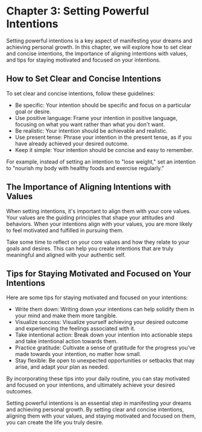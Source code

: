 Chapter 3: Setting Powerful Intentions
======================================

Setting powerful intentions is a key aspect of manifesting your dreams and achieving personal growth. In this chapter, we will explore how to set clear and concise intentions, the importance of aligning intentions with values, and tips for staying motivated and focused on your intentions.

How to Set Clear and Concise Intentions
---------------------------------------

To set clear and concise intentions, follow these guidelines:

* Be specific: Your intention should be specific and focus on a particular goal or desire.
* Use positive language: Frame your intention in positive language, focusing on what you want rather than what you don't want.
* Be realistic: Your intention should be achievable and realistic.
* Use present tense: Phrase your intention in the present tense, as if you have already achieved your desired outcome.
* Keep it simple: Your intention should be concise and easy to remember.

For example, instead of setting an intention to "lose weight," set an intention to "nourish my body with healthy foods and exercise regularly."

The Importance of Aligning Intentions with Values
-------------------------------------------------

When setting intentions, it's important to align them with your core values. Your values are the guiding principles that shape your attitudes and behaviors. When your intentions align with your values, you are more likely to feel motivated and fulfilled in pursuing them.

Take some time to reflect on your core values and how they relate to your goals and desires. This can help you create intentions that are truly meaningful and aligned with your authentic self.

Tips for Staying Motivated and Focused on Your Intentions
---------------------------------------------------------

Here are some tips for staying motivated and focused on your intentions:

* Write them down: Writing down your intentions can help solidify them in your mind and make them more tangible.
* Visualize success: Visualize yourself achieving your desired outcome and experiencing the feelings associated with it.
* Take intentional action: Break down your intention into actionable steps and take intentional action towards them.
* Practice gratitude: Cultivate a sense of gratitude for the progress you've made towards your intention, no matter how small.
* Stay flexible: Be open to unexpected opportunities or setbacks that may arise, and adapt your plan as needed.

By incorporating these tips into your daily routine, you can stay motivated and focused on your intentions, and ultimately achieve your desired outcomes.

Setting powerful intentions is an essential step in manifesting your dreams and achieving personal growth. By setting clear and concise intentions, aligning them with your values, and staying motivated and focused on them, you can create the life you truly desire.


